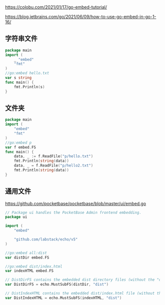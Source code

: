 

https://colobu.com/2021/01/17/go-embed-tutorial/

https://blog.jetbrains.com/go/2021/06/09/how-to-use-go-embed-in-go-1-16/

## 字符串文件

```go
package main
import (
	_ "embed"
	"fmt"
)
//go:embed hello.txt
var s string
func main() {
	fmt.Println(s)
}
```

## 文件夹

```go
package main
import (
	"embed"
	"fmt"
)
//go:embed p
var f embed.FS
func main() {
	data, _ := f.ReadFile("p/hello.txt")
	fmt.Println(string(data))
	data, _ = f.ReadFile("p/hello2.txt")
	fmt.Println(string(data))
}
```

## 通用文件

https://github.com/pocketbase/pocketbase/blob/master/ui/embed.go

```go title="embed.go"
// Package ui handles the PocketBase Admin frontend embedding.
package ui

import (
	"embed"

	"github.com/labstack/echo/v5"
)

//go:embed all:dist
var distDir embed.FS

//go:embed dist/index.html
var indexHTML embed.FS

// DistDirFS contains the embedded dist directory files (without the "dist" prefix)
var DistDirFS = echo.MustSubFS(distDir, "dist")

// DistIndexHTML contains the embedded dist/index.html file (without the "dist" prefix)
var DistIndexHTML = echo.MustSubFS(indexHTML, "dist")
```
